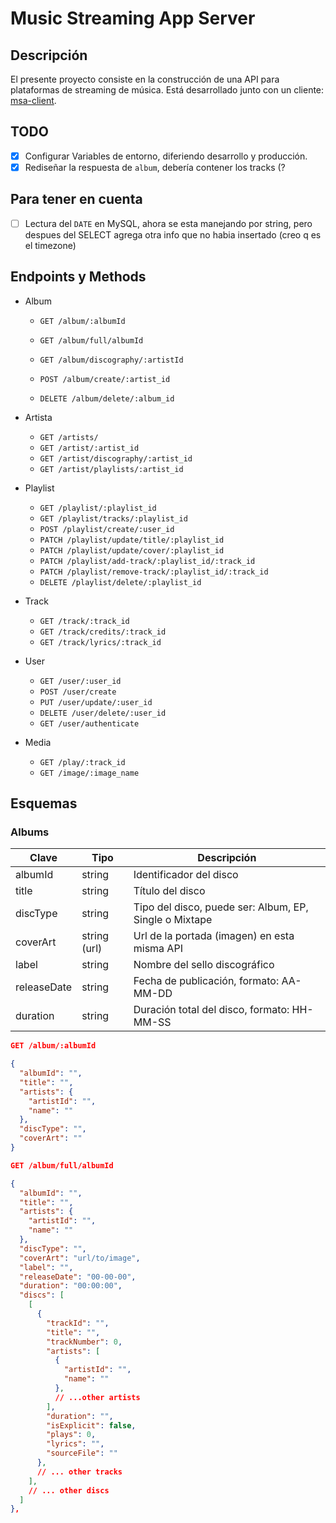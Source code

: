 # Music Streaming App Server

## Descripción

El presente proyecto consiste en la construcción de una API para plataformas de streaming de música. Está desarrollado junto con un cliente: [msa-client](https://github.com/JiunMHsu/msa-client).

## TODO

- [x] Configurar Variables de entorno, diferiendo desarrollo y producción.
- [X] Rediseñar la respuesta de `album`, debería contener los tracks (?

## Para tener en cuenta

- [ ] Lectura del `DATE` en MySQL, ahora se esta manejando por string, pero despues del SELECT agrega otra info que no habia insertado (creo q es el timezone)

## Endpoints y Methods

- Album

  - `GET /album/:albumId`
  - `GET /album/full/albumId`

  - `GET /album/discography/:artistId`
  - `POST /album/create/:artist_id`
  - `DELETE /album/delete/:album_id`

- Artista

  - `GET /artists/`
  - `GET /artist/:artist_id`
  - `GET /artist/discography/:artist_id`
  - `GET /artist/playlists/:artist_id`

- Playlist

  - `GET /playlist/:playlist_id`
  - `GET /playlist/tracks/:playlist_id`
  - `POST /playlist/create/:user_id`
  - `PATCH /playlist/update/title/:playlist_id`
  - `PATCH /playlist/update/cover/:playlist_id`
  - `PATCH /playlist/add-track/:playlist_id/:track_id`
  - `PATCH /playlist/remove-track/:playlist_id/:track_id`
  - `DELETE /playlist/delete/:playlist_id`

- Track

  - `GET /track/:track_id`
  - `GET /track/credits/:track_id`
  - `GET /track/lyrics/:track_id`

- User

  - `GET /user/:user_id`
  - `POST /user/create`
  - `PUT /user/update/:user_id`
  - `DELETE /user/delete/:user_id`
  - `GET /user/authenticate`

- Media

  - `GET /play/:track_id`
  - `GET /image/:image_name`

## Esquemas

### Albums

| Clave       | Tipo         | Descripción                                            |
| ----------- | ------------ | ------------------------------------------------------ |
| albumId     | string       | Identificador del disco                                |
| title       | string       | Título del disco                                       |
| discType    | string       | Tipo del disco, puede ser: Album, EP, Single o Mixtape |
| coverArt    | string (url) | Url de la portada (imagen) en esta misma API           |
| label       | string       | Nombre del sello discográfico                          |
| releaseDate | string       | Fecha de publicación, formato: AA-MM-DD                |
| duration    | string       | Duración total del disco, formato: HH-MM-SS            |

```JSON
GET /album/:albumId

{
  "albumId": "",
  "title": "",
  "artists": {
    "artistId": "",
    "name": ""
  },
  "discType": "",
  "coverArt": ""
}
```

```JSON
GET /album/full/albumId

{
  "albumId": "",
  "title": "",
  "artists": {
    "artistId": "",
    "name": ""
  },
  "discType": "",
  "coverArt": "url/to/image",
  "label": "",
  "releaseDate": "00-00-00",
  "duration": "00:00:00",
  "discs": [
    [
      {
        "trackId": "",
        "title": "",
        "trackNumber": 0,
        "artists": [
          {
            "artistId": "",
            "name": ""
          },
          // ...other artists
        ],
        "duration": "",
        "isExplicit": false,
        "plays": 0,
        "lyrics": "",
        "sourceFile": ""
      },
      // ... other tracks
    ],
    // ... other discs
  ]
},

```

